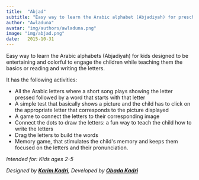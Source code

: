 ```yaml
---
title:  "Abjad"
subtitle: "Easy way to learn the Arabic alphabet (Abjadiyah) for preschoolers"
author: "Awladuna"
avatar: "img/authors/awladuna.png"
image: "img/abjad.png"
date:   2015-10-31
---
```


Easy way to learn the Arabic alphabets (Abjadiyah) for kids designed to be entertaining and colorful to engage the children while teaching them the basics or reading and writing the letters.

It has the following activities:

- All the Arabic letters where a short song plays showing the letter pressed followed by a word that starts with that letter
- A simple test that basically shows a picture and the child has to click on the appropriate letter that corresponds to the picture displayed
- A game to connect the letters to their corresponding image
- Connect the dots to draw the letters: a fun way to teach the child how to write the letters
- Drag the letters to build the words
- Memory game, that stimulates the child's memory and keeps them focused on the letters and their pronunciation.


_Intended for: Kids ages 2-5_

_Designed by **[Karim Kadri](http://karimkadri.me)**, Developed by **[Obada Kadri](http://obadakadri.com)**_
